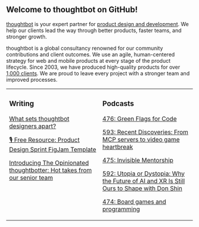 ## Welcome to thoughtbot on GitHub!

[thoughtbot][1] is your expert partner for [product design and development][2].
We help our clients lead the way through better products, faster teams, and stronger growth.

thoughtbot is a global consultancy renowned for our community contributions and
client outcomes. We use an agile, human-centered strategy for web and mobile
products at every stage of the product lifecycle. Since 2003, we have produced
high-quality products for over [1,000 clients][3]. We are proud to leave every
project with a stronger team and improved processes.

<table><tr><td valign="top" width="50%">

### Writing

<!-- blog starts -->
[What sets thoughtbot designers apart?](https://feed.thoughtbot.com/link/24077/17174057/what-sets-thoughtbot-designers-apart)

[🎙️ Free Resource: Product Design Sprint FigJam Template](https://feed.thoughtbot.com/link/24077/17173309/free-resource-product-design-sprint-figjam-template)

[Introducing The Opinionated thoughtbotter: Hot takes from our senior team](https://feed.thoughtbot.com/link/24077/17169329/introducing-the-opinionated-thoughtbotter-hot-takes-from-our-senior-team)

<!-- blog ends -->
</td><td valign="top" width="50%">

### Podcasts

<!-- podcasts starts -->
[476: Green Flags for Code](https://bikeshed.thoughtbot.com/476)

[593: Recent Discoveries: From MCP servers to video game heartbreak](https://podcast.thoughtbot.com/593)

[475: Invisible Mentorship](https://bikeshed.thoughtbot.com/475)

[592: Utopia or Dystopia: Why the Future of AI and XR Is Still Ours to Shape with Don Shin](https://podcast.thoughtbot.com/592)

[474: Board games and programming](https://bikeshed.thoughtbot.com/474)

<!-- podcasts ends -->
</td></tr></table>

[1]: https://thoughtbot.com
[2]: https://thoughtbot.com/services
[3]: https://thoughtbot.com/case-studies
